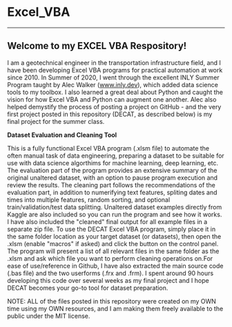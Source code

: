 # Excel_VBA
---------------------
 Welcome to my EXCEL VBA Respository!
---------------------
 
I am a geotechnical engineer in the transportation infrastructure field, and I have been developing Excel VBA programs for practical automation at work since 2010. In Summer of 
2020, I went through the excellent INLY Summer Program taught by Alec Walker (www.inly.dev), which added data science tools to my toolbox. I also learned a great deal about 
Python and caught the vision for how Excel VBA and Python can augment one another. Alec also helped demystify the process of posting a project on GitHub - and the very first 
project posted in this repository (DECAT, as described below) is my final project for the summer class.

<b>Dataset Evaluation and Cleaning Tool</b>

This is a fully functional Excel VBA program (.xlsm file) to automate the often manual task of data engineering, preparing a dataset to be suitable for use with data science algorthims for machine learning, deep learning, etc. The evaluation part of the program provides an extensive summary of the original unaltered dataset, with an option to pause program execution and review the results. The cleaning part follows the recommendations of the evaluation part, in addition to numerifying text features, spliting dates and times into multiple features, random sorting, and optional train/validation/test data splitting. Unaltered dataset examples directly from Kaggle are also included so you can run the program and see how it works. I have also included the "cleaned" final output for all example files in a separate zip file. 
To use the DECAT Excel VBA program, simply place it in the same folder location as your target dataset (or datasets), then open the .xlsm (enable "macros" if asked) and click the button on the control panel. The program will present a list of all relevant files in the same folder as the .xlsm and ask which file you want to perform cleaning operations on.For ease of use/reference in Github, I have also extracted the main source code (.bas file) and the two userforms (.frx and .frm).
I spent around 90 hours developing this code over several weeks as my final project and I hope DECAT becomes your go-to tool for dataset preparation.

NOTE: ALL of the files posted in this repository were created on my OWN time using my OWN resources, and I am making them freely available to the public under the MIT license.

